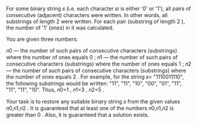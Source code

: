 For some binary string 𝑠
 (i.e. each character 𝑠𝑖
 is either '0' or '1'), all pairs of consecutive (adjacent) characters were written. In other words, all substrings of length 2
 were written. For each pair (substring of length 2
), the number of '1' (ones) in it was calculated.

You are given three numbers:

𝑛0
 — the number of such pairs of consecutive characters (substrings) where the number of ones equals 0
;
𝑛1
 — the number of such pairs of consecutive characters (substrings) where the number of ones equals 1
;
𝑛2
 — the number of such pairs of consecutive characters (substrings) where the number of ones equals 2
.
For example, for the string 𝑠=
"1110011110", the following substrings would be written: "11", "11", "10", "00", "01", "11", "11", "11", "10". Thus, 𝑛0=1
, 𝑛1=3
, 𝑛2=5
.

Your task is to restore any suitable binary string 𝑠
 from the given values 𝑛0,𝑛1,𝑛2
. It is guaranteed that at least one of the numbers 𝑛0,𝑛1,𝑛2
 is greater than 0
. Also, it is guaranteed that a solution exists.